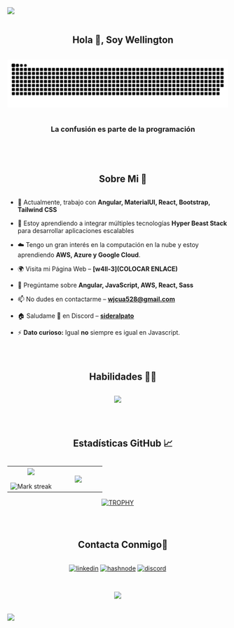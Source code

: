 <!--INTRO-->
<!--horizontal divider(gradiant)-->
<img src="https://user-images.githubusercontent.com/73097560/115834477-dbab4500-a447-11eb-908a-139a6edaec5c.gif">

<!--h1 without bottom border-->
<div id="user-content-toc">
  <ul align="center">
    <summary><h2 style="display: inline-block">Hola 👋, Soy Wellington</h2></summary>
  </ul>
</div>

<!--- snake -->
<div align="center">
  <img  src="https://github.com/1999AZZAR/1999AZZAR/blob/readme/resources/img/grid-snake.svg"
       alt="snake" /></a>
</div>

<!--h2 without bottom border-->
<div id="user-content-toc">
  <ul align="center">
    <summary><h3 style="display: inline-block">La confusión es parte de la programación</h3></summary>
  </ul>
</div>
<br/>



<!--ABOUT ME-->
<div id="user-content-toc">
  <ul align="center">
   <summary><h2 style="display: inline-block">Sobre Mi 👤</h2></summary>
  </ul>
</div>

- 🔭 Actualmente, trabajo con **Angular, MaterialUI, React, Bootstrap, Tailwind CSS**

- 🌱 Estoy aprendiendo a integrar múltiples tecnologías **Hyper Beast Stack** para desarrollar aplicaciones escalables

- ☁️ Tengo un gran interés en la computación en la nube y estoy aprendiendo **AWS, Azure y Google Cloud**.

- 🌍 Visita mi Página Web  –  **[w4ll-3](COLOCAR ENLACE)**

- 💬 Pregúntame sobre **Angular, JavaScript, AWS, React, Sass**

- 📫 No dudes en contactarme  –  **wjcua528@gmail.com**

- 🏠 Saludame **👋** en Discord  –  **[sideralpato](https://discordapp.com/users/707803422572675113)**

- ⚡ **Dato curioso:** Igual **no** siempre es igual en Javascript.
<br/>



<!--SKILLS-->
<div id="user-content-toc">
  <ul align="center">
   <summary><h2 style="display: inline-block">Habilidades 👨‍💻</h2></summary>
  </ul>
</div>
<!--tech stack icons-->
<p align="center">
  <a href="https://skillicons.dev">
    <img src="https://skillicons.dev/icons?i=angular,aws,azure,bash,bootstrap,css,figma,firebase,gcp,git,graphql,html,js,md,materialui,mongodb,mysql,nextjs,postgres,postman,py,react,sass,selenium,tailwind,ts,ubuntu,yarn&perline=7" />
  </a>
</p>
<br/>



<!--STATS-->
<div id="user-content-toc">
  <ul align="center">
   <summary><h2 style="display: inline-block">Estadísticas GitHub 📈</h2></summary>
  </ul>
</div>
<!--- stats & Trophy (start) -->
<p align="center">
  <!--- stats (start) -->
<table align="center">
<tr border="none">
<td width="50%" align="center">
  
  <img  align="center"  src="https://github-readme-stats.vercel.app/api?username=w4ll-3&theme=dark&show_icons=true&count_private=true" />
  <br></br>
  <img  title="🔥 Get streak stats for your profile at git.io/streak-stats" alt="Mark streak" src="https://github-readme-streak-stats.herokuapp.com/?user=w4ll-3&theme=dark&hide_border=false" /> 
</td>

<td width="50%" align="center">

  <img  align="center"  src="https://github-readme-stats.anuraghazra1.vercel.app/api/top-langs/?username=w4ll-3&theme=dark&hide_border=false&no-bg=true&no-frame=true&langs_count=10"/>
  
  </td>
</tr>
</table>
<!--- stats (end) -->

<!--- trophy (start) -->
<div align=center>
  <a href="https://github.com/ryo-ma/github-profile-trophy" title="Go to Source">
      <img align="center" width=84% src="https://github-profile-trophy.vercel.app/?username=w4ll-3&theme=radical&row=1&column=7&margin-h=15&margin-w=5&no-bg=true" alt="TROPHY" />
    </a>
</div>
<!--- trophy (start) -->

</p>        
<!--- stats (end) -->
<br/>



<!-- CONNECT WITH ME -->
<!--h2 without bottom border-->
<div id="user-content-toc">
  <ul align="center">
   <summary><h2 style="display: inline-block">Contacta Conmigo🤝</h2></summary>
  </ul>
</div>

<!--icons and links-->
<p align="center">
<a href="https://www.linkedin.com/" target="blank"><img align="center" src="https://user-images.githubusercontent.com/88904952/234979284-68c11d7f-1acc-4f0c-ac78-044e1037d7b0.png" alt="linkedin" height="50" width="50" /></a>
<a href="" target="blank"><img align="center" src="https://user-images.githubusercontent.com/88904952/234982196-562aea17-5532-4550-8c08-1c7cb994a541.png" alt="hashnode" height="50" width="50" /></a>
<a href="https://discordapp.com/users/707803422572675113" target="blank"><img align="center" src="https://user-images.githubusercontent.com/88904952/234982627-019fd336-6248-453c-9b05-97c13fd1d207.png" alt="discord" height="50" width="50" /></a>
  
</p>
<br/>



<!--PROFILE VISIT COUNT-->
<div align="center">
  
![](https://komarev.com/ghpvc/?username=w4ll-3&color=blueviolet&style=flat&label=Visitas&abbreviated=true)
  
</div>
<br/>



<!--horizontal divider(gradiant)-->
<img src="https://user-images.githubusercontent.com/73097560/115834477-dbab4500-a447-11eb-908a-139a6edaec5c.gif">
